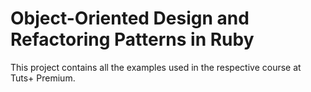 # Object-Oriented Design and Refactoring Patterns in Ruby

This project contains all the examples used in the respective course at Tuts+
Premium.
